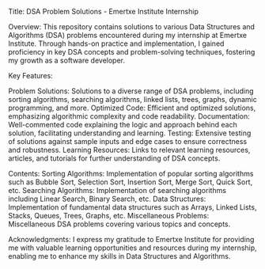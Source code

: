 Title: DSA Problem Solutions - Emertxe Institute Internship

Overview:
This repository contains solutions to various Data Structures and Algorithms (DSA) problems encountered during my internship at Emertxe Institute. Through hands-on practice and implementation, I gained proficiency in key DSA concepts and problem-solving techniques, fostering my growth as a software developer.

Key Features:

Problem Solutions: Solutions to a diverse range of DSA problems, including sorting algorithms, searching algorithms, linked lists, trees, graphs, dynamic programming, and more.
Optimized Code: Efficient and optimized solutions, emphasizing algorithmic complexity and code readability.
Documentation: Well-commented code explaining the logic and approach behind each solution, facilitating understanding and learning.
Testing: Extensive testing of solutions against sample inputs and edge cases to ensure correctness and robustness.
Learning Resources: Links to relevant learning resources, articles, and tutorials for further understanding of DSA concepts.

Contents:
Sorting Algorithms: Implementation of popular sorting algorithms such as Bubble Sort, Selection Sort, Insertion Sort, Merge Sort, Quick Sort, etc.
Searching Algorithms: Implementation of searching algorithms including Linear Search, Binary Search, etc.
Data Structures: Implementation of fundamental data structures such as Arrays, Linked Lists, Stacks, Queues, Trees, Graphs, etc.
Miscellaneous Problems: Miscellaneous DSA problems covering various topics and concepts.

Acknowledgments:
I express my gratitude to Emertxe Institute for providing me with valuable learning opportunities and resources during my internship, enabling me to enhance my skills in Data Structures and Algorithms.
